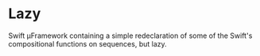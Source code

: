 # Lazy
Swift µFramework containing a simple redeclaration of some of the Swift's compositional functions on sequences, but lazy.
